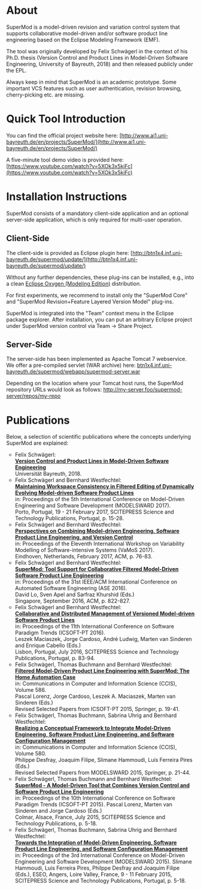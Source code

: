 # About
SuperMod is a model-driven revision and variation control system that supports collaborative model-driven and/or software product line engineering based on the Eclipse Modeling Framework (EMF).

The tool was originally developed by Felix Schwägerl in the context of his Ph.D. thesis (Version Control and Product Lines in Model-Driven Software Engineering, University of Bayreuth, 2018) and then released publicly under the EPL.

Always keep in mind that SuperMod is an academic prototype. Some important VCS features such as user authentication, revision browsing, cherry-picking etc. are missing.

# Quick Tool Introduction
You can find the official project website here: [http://www.ai1.uni-bayreuth.de/en/projects/SuperMod/](http://www.ai1.uni-bayreuth.de/en/projects/SuperMod/)

A five-minute tool demo video is provided here: [https://www.youtube.com/watch?v=5XOk3x5kjFc](https://www.youtube.com/watch?v=5XOk3x5kjFc)

# Installation Instructions
SuperMod consists of a mandatory client-side application and an optional server-side application, which is only required for multi-user operation.

## Client-Side
The client-side is provided as Eclipse plugin here: [http://btn1x4.inf.uni-bayreuth.de/supermod/update/](http://btn1x4.inf.uni-bayreuth.de/supermod/update/)

Without any further dependencies, these plug-ins can be installed, e.g., into a clean [Eclipse Oxygen (Modeling Edition)](http://www.eclipse.org/downloads/packages/release/Oxygen) distribution.

For first experiments, we recommend to install only the "SuperMod Core" and "SuperMod Revision+Feature Layered Version Model" plug-ins.

SuperMod is integrated into the "Team" context menu in the Eclipse package explorer. After installation, you can put an arbitrary Eclipse project under SuperMod version control via Team -> Share Project.

## Server-Side
The server-side has been implemented as Apache Tomcat 7 webservice. We offer a pre-compiled servlet (WAR archive) here:
[btn1x4.inf.uni-bayreuth.de/supermod/webapp/supermod-server.war](btn1x4.inf.uni-bayreuth.de/supermod/webapp/supermod-server.war)

Depending on the location where your Tomcat host runs, the SuperMod repository URLs would look as follows:
http://my-server.foo/supermod-server/repos/my-repo

# Publications
Below, a selection of scientific publications where the concepts underlying SuperMod are explained:
<ul type="circle">
<li>Felix Schwägerl: <br><strong><a href="https://epub.uni-bayreuth.de/3554/" target="_blank">Version Control and Product Lines in Model-Driven Software Engineering</a></strong><br>Universität Bayreuth, 2018.</li>
<li>Felix Schwägerl and Bernhard Westfechtel: <br><strong><a href="http://dx.doi.org/10.5220/0006071800150028" target="_blank">Maintaining Workspace Consistency in Filtered Editing of Dynamically Evolving Model-driven Software Product Lines</a></strong><br>in: Proceedings of the 5th International Conference on Model-Driven Engineering and Software Development (MODELSWARD 2017).<br>Porto, Portugal, 19 - 21 February 2017, SCITEPRESS Science and Technology Publications, Portugal, p. 15-28.</li>
<li>Felix Schwägerl and Bernhard Westfechtel: <br><strong><a href="http://doi.acm.org/10.1145/3023956.3023969" target="_blank">Perspectives on Combining Model-driven Engineering, Software Product Line Engineering, and Version Control</a></strong><br>in: Proceedings of the Eleventh International Workshop on Variability Modelling of Software-intensive Systems (VaMoS 2017).<br>Eindhoven, Netherlands, February 2017, ACM, p. 76-83.</li>
<li>Felix Schwägerl and Bernhard Westfechtel: <br><strong><a href="http://dx.doi.org/10.1145/2970276.2970288" target="_blank">SuperMod: Tool Support for Collaborative Filtered Model-Driven Software Product Line Engineering</a></strong><br>in: Proceedings of the 31st IEEE/ACM International Conference on Automated Software Engineering (ASE 2016). <br> David Lo, Sven Apel and Sarfraz Khurshid (Eds.)<br>Singapore, September 2016, ACM, p. 822-827.</li>
<li>Felix Schwägerl and Bernhard Westfechtel: <br><strong><a href="http://dx.doi.org/10.5220/0005971300830094" target="_blank">Collaborative and Distributed Management of Versioned Model-driven Software Product Lines</a></strong><br>in: Proceedings of the 11th International Conference on Software Paradigm Trends (ICSOFT-PT 2016). <br> Leszek Maciaszek, Jorge Cardoso, André Ludwig, Marten van Sinderen and Enrique Cabello (Eds.)<br>Lisbon, Portugal, July 2016, SCITEPRESS Science and Technology Publications, Portugal, p. 83-94.</li>
<li>Felix Schwägerl, Thomas Buchmann and Bernhard Westfechtel: <br><strong><a href="http://link.springer.com/chapter/10.1007/978-3-319-30142-6_2" target="_blank">Filtered Model-Driven Product Line Engineering with SuperMod: The Home Automation Case</a></strong><br> in: Communications in Computer and Information Science (CCIS), Volume 586.<br> Pascal Lorenz, Jorge Cardoso, Leszek A. Maciaszek, Marten van Sinderen (Eds.)<br>Revised Selected Papers from ICSOFT-PT 2015, Springer, p. 19-41.</li>
<li>Felix Schwägerl, Thomas Buchmann, Sabrina Uhrig and Bernhard Westfechtel: <br><strong><a href="http://link.springer.com/chapter/10.1007/978-3-319-27869-8_2" target="_blank"> Realizing a Conceptual Framework to Integrate Model-Driven Engineering, Software Product Line Engineering, and Software Configuration Management</a></strong><br> in: Communications in Computer and Information Science (CCIS), Volume 580.<br> Philippe Desfray, Joaquim Filipe, Slimane Hammoudi, Luís Ferreira Pires (Eds.)<br> Revised Selected Papers from MODELSWARD 2015, Springer, p. 21-44.</li>
<li>Felix Schwägerl, Thomas Buchmann and Bernhard Westfechtel: <br><strong><a href="http://dx.doi.org/10.5220/0005506600050018" target="_blank">SuperMod - A Model-Driven Tool that Combines Version Control and Software Product Line Engineering</a></strong><br>in: Proceedings of the 10th International Conference on Software Paradigm Trends (ICSOFT-PT 2015). Pascal Lorenz, Marten van Sinderen and Jorge Cardoso (Eds.)<br> Colmar, Alsace, France, July 2015, SCITEPRESS Science and Technology Publications, p. 5-18.</li>
<li>Felix Schwägerl, Thomas Buchmann, Sabrina Uhrig and Bernhard Westfechtel:<br><strong><a href="http://dx.doi.org/10.5220/0005195000050018" target="_blank">Towards the Integration of Model-Driven Engineering, Software Product Line Engineering, and Software Configuration Management</a></strong><br>in: Proceedings of the 3rd International Conference on Model-Driven Engineering and Software Development (MODELSWARD 2015). Slimane Hammoudi, Luis Ferreira Pires, Philppe Desfray and Joaquim Filipe (Eds.), ESEO, Angers, Loire Valley, France, 9 - 11 February 2015, SCITEPRESS Science and Technology Publications, Portugal, p. 5-18.</li>
</ul>
